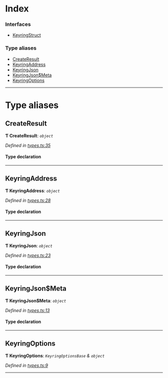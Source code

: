 

# Index

### Interfaces

* [KeyringStruct](../interfaces/_types_.keyringstruct.md)

### Type aliases

* [CreateResult](_types_.md#createresult)
* [KeyringAddress](_types_.md#keyringaddress)
* [KeyringJson](_types_.md#keyringjson)
* [KeyringJson$Meta](_types_.md#keyringjson_meta)
* [KeyringOptions](_types_.md#keyringoptions)

---

# Type aliases

<a id="createresult"></a>

##  CreateResult

**Ƭ CreateResult**: *`object`*

*Defined in [types.ts:35](https://github.com/polkadot-js/ui/blob/d67f967/packages/ui-keyring/src/types.ts#L35)*

#### Type declaration

___
<a id="keyringaddress"></a>

##  KeyringAddress

**Ƭ KeyringAddress**: *`object`*

*Defined in [types.ts:28](https://github.com/polkadot-js/ui/blob/d67f967/packages/ui-keyring/src/types.ts#L28)*

#### Type declaration

___
<a id="keyringjson"></a>

##  KeyringJson

**Ƭ KeyringJson**: *`object`*

*Defined in [types.ts:23](https://github.com/polkadot-js/ui/blob/d67f967/packages/ui-keyring/src/types.ts#L23)*

#### Type declaration

___
<a id="keyringjson_meta"></a>

##  KeyringJson$Meta

**Ƭ KeyringJson$Meta**: *`object`*

*Defined in [types.ts:13](https://github.com/polkadot-js/ui/blob/d67f967/packages/ui-keyring/src/types.ts#L13)*

#### Type declaration

[index: `string`]: `any`

___
<a id="keyringoptions"></a>

##  KeyringOptions

**Ƭ KeyringOptions**: *`KeyringOptionsBase` & `object`*

*Defined in [types.ts:9](https://github.com/polkadot-js/ui/blob/d67f967/packages/ui-keyring/src/types.ts#L9)*

___

